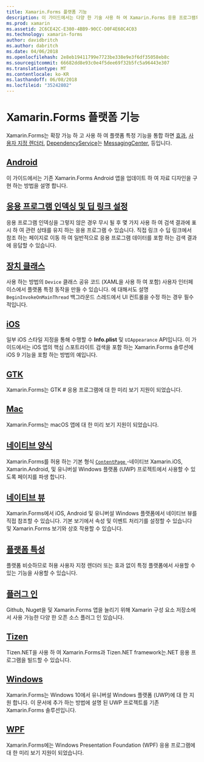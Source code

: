```yaml
---
title: Xamarin.Forms 플랫폼 기능
description: 이 가이드에서는 다양 한 기술 사용 하 여 Xamarin.Forms 응용 프로그램의 플랫폼 관련 기능을 활용 하는 방법에 설명 합니다.
ms.prod: xamarin
ms.assetid: 2C6CE42C-E380-4BB9-90CC-D0F4E60C4C03
ms.technology: xamarin-forms
author: davidbritch
ms.author: dabritch
ms.date: 04/06/2018
ms.openlocfilehash: 2e8eb19411799e7723be338e9e3f6df35058eb8c
ms.sourcegitcommit: 66682dd8e93c0e4f5dee69f32b5fc5a96443e307
ms.translationtype: MT
ms.contentlocale: ko-KR
ms.lasthandoff: 06/08/2018
ms.locfileid: "35242802"
---
```

# <a name="xamarinforms-platform-features"></a>Xamarin.Forms 플랫폼 기능

Xamarin.Forms는 확장 가능 하 고 사용 하 여 플랫폼 특정 기능을 통합 하면 [효과](~/xamarin-forms/app-fundamentals/effects/index.md), [사용자 지정 렌더러](~/xamarin-forms/app-fundamentals/custom-renderer/index.md), [DependencyService](~/xamarin-forms/app-fundamentals/dependency-service/index.md)는 [MessagingCenter](~/xamarin-forms/app-fundamentals/messaging-center.md), 등입니다.

## <a name="androidandroidindexmd"></a>[Android](android/index.md)

이 가이드에서는 기존 Xamarin.Forms Android 앱을 업데이트 하 여 자료 디자인을 구현 하는 방법을 설명 합니다.

## <a name="application-indexing-and-deep-linkingdeep-linkingmd"></a>[응용 프로그램 인덱싱 및 딥 링크 설정](deep-linking.md)

응용 프로그램 인덱싱을 그렇지 않은 경우 무시 될 후 몇 가지 사용 하 여 검색 결과에 표시 하 여 관련 상태를 유지 하는 응용 프로그램 수 있습니다. 직접 링크 수 딥 링크에서 참조 하는 페이지로 이동 하 여 일반적으로 응용 프로그램 데이터를 포함 하는 검색 결과에 응답할 수 있습니다.

## <a name="device-classdevicemd"></a>[장치 클래스](device.md)

사용 하는 방법의 `Device` 클래스 공유 코드 (XAML을 사용 하 여 포함) 사용자 인터페이스에서 플랫폼 특정 동작을 만들 수 있습니다. 에 대해서도 설명 `BeginInvokeOnMainThread` 백그라운드 스레드에서 UI 컨트롤을 수정 하는 경우 필수적입니다.

## <a name="iosiosindexmd"></a>[iOS](ios/index.md)

일부 iOS 스타일 지정을 통해 수행할 수 **Info.plist** 및 `UIAppearance` API입니다. 이 가이드에서는 iOS 앱의 핵심 스포트라이트 검색을 포함 하는 Xamarin.Forms 솔루션에 iOS 9 기능을 포함 하는 방법의 예입니다.

## <a name="gtkgtkmd"></a>[GTK](gtk.md)

Xamarin.Forms는 GTK # 응용 프로그램에 대 한 미리 보기 지원이 되었습니다.

## <a name="macmacmd"></a>[Mac](mac.md)

Xamarin.Forms는 macOS 앱에 대 한 미리 보기 지원이 되었습니다.

## <a name="native-formsnative-formsmd"></a>[네이티브 양식](native-forms.md)

Xamarin.Forms를 허용 하는 기본 형식 [ `ContentPage` ](https://developer.xamarin.com/api/type/Xamarin.Forms.ContentPage/)-네이티브 Xamarin.iOS, Xamarin.Android, 및 유니버설 Windows 플랫폼 (UWP) 프로젝트에서 사용할 수 있도록 페이지를 파생 합니다.

## <a name="native-viewsnative-viewsindexmd"></a>[네이티브 뷰](native-views/index.md)

Xamarin.Forms에서 iOS, Android 및 유니버설 Windows 플랫폼에서 네이티브 뷰를 직접 참조할 수 있습니다. 기본 보기에서 속성 및 이벤트 처리기를 설정할 수 있습니다 및 Xamarin.Forms 보기와 상호 작용할 수 있습니다.

## <a name="platform-specificsplatform-specificsindexmd"></a>[플랫폼 특성](platform-specifics/index.md)

플랫폼 비슷하므로 허용 사용자 지정 렌더러 또는 효과 없이 특정 플랫폼에서 사용할 수 있는 기능을 사용할 수 있습니다.

## <a name="pluginspluginsmd"></a>[플러그 인](plugins.md)

Github, Nuget을 및 Xamarin.Forms 앱을 늘리기 위해 Xamarin 구성 요소 저장소에서 사용 가능한 다양 한 오픈 소스 플러그 인 있습니다.

## <a name="tizentizenmd"></a>[Tizen](tizen.md)

Tizen.NET을 사용 하 여 Xamarin.Forms과 Tizen.NET framework는.NET 응용 프로그램을 빌드할 수 있습니다.

## <a name="windowswindowsindexmd"></a>[Windows](windows/index.md)

Xamarin.Forms는 Windows 10에서 유니버설 Windows 플랫폼 (UWP)에 대 한 지원 합니다. 이 문서에 추가 하는 방법에 설명 된 UWP 프로젝트를 기존 Xamarin.Forms 솔루션입니다.

## <a name="wpfwpfmd"></a>[WPF](wpf.md)

Xamarin.Forms에는 Windows Presentation Foundation (WPF) 응용 프로그램에 대 한 미리 보기 지원이 되었습니다.
